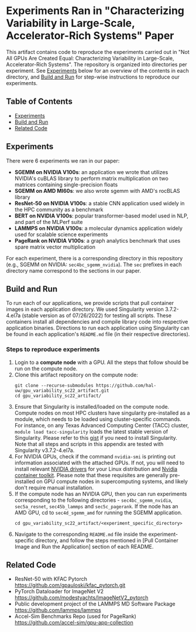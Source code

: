 # Experiments Ran in "Characterizing Variability in Large-Scale, Accelerator-Rich Systems" Paper

This artifact contains code to reproduce the experiments carried out in "Not All GPUs Are Created Equal: Characterizing Variability in Large-Scale, Accelerator-Rich Systems". The repository is organized into directories per experiment. See [Experiments](#experiments) below for an overview of the contents in each directory, and [Build and Run](#build-and-run) for step-wise instructions to reproduce our experiments. 

## Table of Contents

- [Experiments](#experiments)
- [Build and Run](#build-and-run)
- [Related Code](#related-code)

## Experiments

There were 6 experiments we ran in our paper: 
- **SGEMM on NVIDIA V100s**: an application we wrote that utilizes NVIDIA's cuBLAS library to perform matrix multiplication on two matrices containing single-precision floats 
- **SGEMM on AMD MI60s**: we also wrote sgemm with AMD's rocBLAS library
- **ResNet-50 on NVIDIA V100s**: a stable CNN application used widely in the HPC community as a benchmark
- **BERT on NVIDIA V100s**: popular transformer-based model used in NLP, and part of the MLPerf suite
- **LAMMPS on NVIDIA V100s**: a molecular dynamics application widely used for scalable science experiments 
- **PageRank on NVIDIA V100s**: a graph analytics benchmark that uses spare matrix vector multiplication

For each experiment, there is a corresponding directory in this repository (e.g., SGEMM on NVIDIA: `sec4bc_sgemm_nvidia`). The `sec` prefixes in each directory name correspond to the sections in our paper.

## Build and Run
To run each of our applications, we provide scripts that pull container images in each application directory. We used Singularity version 3.7.2-4.el7a (stable version as of 07/26/2022) for testing all scripts. These containers install all dependencies and compile library code into respective application binaries. Directions to run each application using Singularity can be found in each application's `README.md` file (in their respective directories). 

### Steps to reproduce experiments
1. Login to a **compute node** with a GPU. All the steps that follow should be run on the compute node.
2. Clone this artifact repository on the compute node:
    ```
    git clone --recurse-submodules https://github.com/hal-uw/gpu_variability_sc22_artifact.git
    cd gpu_variability_sc22_artifact/
    ```
3.  Ensure that Singularity is installed/loaded on the compute node. Compute nodes on most HPC clusters have singularity pre-installed as a module, which needs to be loaded using cluster-specific commands. For instance, on any Texas Advanced Computing Center (TACC) cluster, `module load tacc-singularity` loads the latest stable version of Singularity.   Please refer to this [gist](https://gist.github.com/shivaram/80f4d8a48fb4cdd52348c37508054cee) if you need to install Singularity.  
  Note that all steps and scripts in this appendix are tested with Singularity v3.7.2-4.el7a. 
4. For NVIDIA GPUs, check if the command `nvidia-smi` is printing out information associated with the attached GPUs. If not, you will need to install relevant [NVIDIA drivers](https://docs.nvidia.com/datacenter/tesla/tesla-installation-notes/index.html) for your Linux distribution and [Nvidia container toolkit](https://docs.nvidia.com/ai-enterprise/deployment-guide/dg-docker.html#enabling-the-docker-repository-and-installing-the-nvidia-container-toolkit). Please note that these requisites are generally pre-installed on GPU compute nodes in supercomputing systems, and likely don't require manual installation.
5. If the compute node has an NVIDIA GPU, then you can run experiments corresponding to the following directories - `sec4bc_sgemm_nvidia`, `sec5a_resnet`, `sec45b_lammps` and `sec5c_pagerank`. If the node has an AMD GPU, cd to `sec4d_sgemm_amd` for running the SGEMM application. 
    ```
    cd gpu_variability_sc22_artifact/<experiment_specific_directory>
    ```
6. Navigate to the corresponding `README.md` file inside the experiment-specific directory, and follow the steps mentioned in [Pull Container Image and Run the Application] section of each README. 

## Related Code
  - ResNet-50 with KFAC Pytorch
    https://github.com/gpauloski/kfac_pytorch.git
  - PyTorch Dataloader for ImageNet V2
    https://github.com/modestyachts/ImageNetV2_pytorch
  - Public development project of the LAMMPS MD Software Package
    https://github.com/lammps/lammps
  - Accel-Sim Benchmarks Repo (used for PageRank)
    https://github.com/accel-sim/gpu-app-collection
